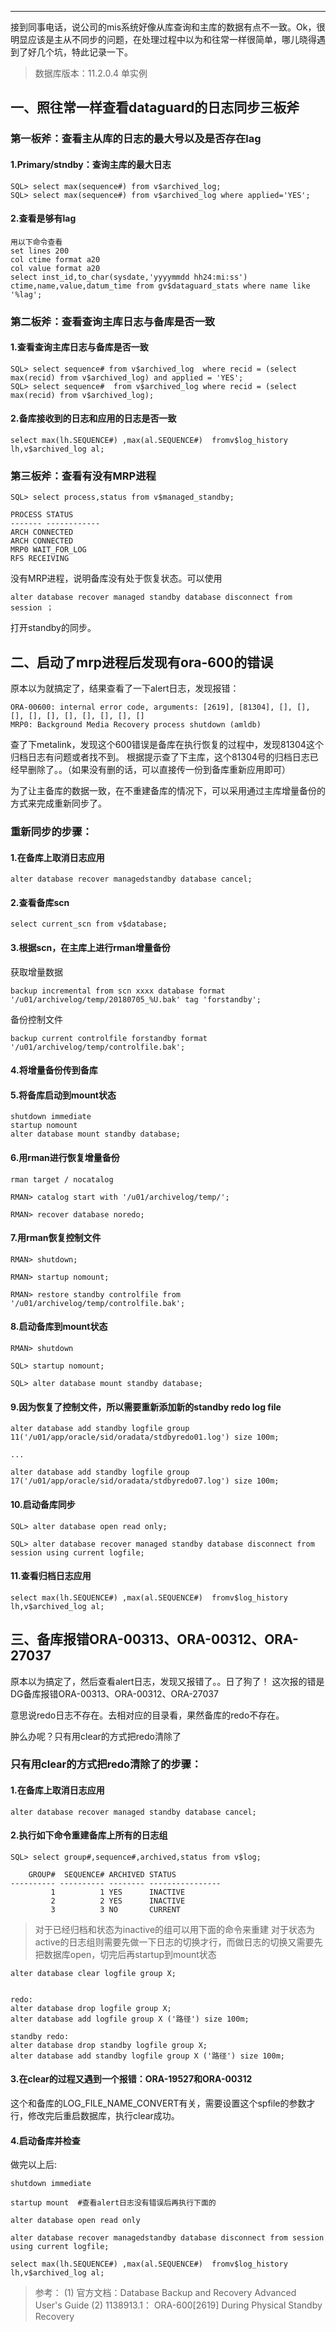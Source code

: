 
<!-- toc --> 

* * * * *
接到同事电话，说公司的mis系统好像从库查询和主库的数据有点不一致。Ok，很明显应该是主从不同步的问题，在处理过程中以为和往常一样很简单，哪儿晓得遇到了好几个坑，特此记录一下。

> 数据库版本：11.2.0.4 单实例
## 一、照往常一样查看dataguard的日志同步三板斧

### 第一板斧：查看主从库的日志的最大号以及是否存在lag
#### 1.Primary/stndby：查询主库的最大日志 
```
SQL> select max(sequence#) from v$archived_log;
SQL> select max(sequence#) from v$archived_log where applied='YES'; 
```


#### 2.查看是够有lag
```
用以下命令查看
set lines 200
col ctime format a20
col value format a20
select inst_id,to_char(sysdate,'yyyymmdd hh24:mi:ss') ctime,name,value,datum_time from gv$dataguard_stats where name like '%lag';
```
### 第二板斧：查看查询主库日志与备库是否一致
#### 1.查看查询主库日志与备库是否一致
```
SQL> select sequence# from v$archived_log  where recid = (select max(recid) from v$archived_log) and applied = 'YES';
SQL> select sequence#  from v$archived_log where recid = (select max(recid) from v$archived_log);
```

#### 2.备库接收到的日志和应用的日志是否一致
```
select max(lh.SEQUENCE#) ,max(al.SEQUENCE#)  fromv$log_history lh,v$archived_log al;
```

### 第三板斧：查看有没有MRP进程
```
SQL> select process,status from v$managed_standby;

PROCESS STATUS
------- ------------
ARCH CONNECTED
ARCH CONNECTED
MRP0 WAIT_FOR_LOG
RFS RECEIVING
```

没有MRP进程，说明备库没有处于恢复状态。可以使用
```
alter database recover managed standby database disconnect from session ；
```
打开standby的同步。


## 二、启动了mrp进程后发现有ora-600的错误 
原本以为就搞定了，结果查看了一下alert日志，发现报错：
```
ORA-00600: internal error code, arguments: [2619], [81304], [], [], [], [], [], [], [], [], [], []
MRP0: Background Media Recovery process shutdown (amldb)
```

查了下metalink，发现这个600错误是备库在执行恢复的过程中，发现81304这个归档日志有问题或者找不到。
根据提示查了下主库，这个81304号的归档日志已经早删除了。。（如果没有删的话，可以直接传一份到备库重新应用即可）


为了让主备库的数据一致，在不重建备库的情况下，可以采用通过主库增量备份的方式来完成重新同步了。

### 重新同步的步骤：

#### 1.在备库上取消日志应用
```
alter database recover managedstandby database cancel;
```


#### 2.查看备库scn
```
select current_scn from v$database;
```


#### 3.根据scn，在主库上进行rman增量备份

获取增量数据
```
backup incremental from scn xxxx database format '/u01/archivelog/temp/20180705_%U.bak' tag 'forstandby';
```


备份控制文件
```
backup current controlfile forstandby format '/u01/archivelog/temp/controlfile.bak';
```


#### 4.将增量备份传到备库

#### 5.将备库启动到mount状态
```
shutdown immediate
startup nomount
alter database mount standby database;
```


#### 6.用rman进行恢复增量备份
```
rman target / nocatalog

RMAN> catalog start with '/u01/archivelog/temp/';

RMAN> recover database noredo;
```


#### 7.用rman恢复控制文件
```
RMAN> shutdown;

RMAN> startup nomount;

RMAN> restore standby controlfile from '/u01/archivelog/temp/controlfile.bak';
```

#### 8.启动备库到mount状态
```
RMAN> shutdown

SQL> startup nomount;

SQL> alter database mount standby database;
```


#### 9.因为恢复了控制文件，所以需要重新添加新的standby redo log file
```
alter database add standby logfile group 11('/u01/app/oracle/sid/oradata/stdbyredo01.log') size 100m; 

...

alter database add standby logfile group 17('/u01/app/oracle/sid/oradata/stdbyredo07.log') size 100m; 
```


#### 10.启动备库同步
```
SQL> alter database open read only;

SQL> alter database recover managed standby database disconnect from session using current logfile;
```


#### 11.查看归档日志应用
```
select max(lh.SEQUENCE#) ,max(al.SEQUENCE#)  fromv$log_history lh,v$archived_log al;
```



## 三、备库报错ORA-00313、ORA-00312、ORA-27037
原本以为搞定了，然后查看alert日志，发现又报错了。。日了狗了！
这次报的错是DG备库报错ORA-00313、ORA-00312、ORA-27037

意思说redo日志不存在。去相对应的目录看，果然备库的redo不存在。

肿么办呢？只有用clear的方式把redo清除了

### 只有用clear的方式把redo清除了的步骤：

#### 1.在备库上取消日志应用
```
alter database recover managed standby database cancel; 
```


#### 2.执行如下命令重建备库上所有的日志组
```
SQL> select group#,sequence#,archived,status from v$log;

    GROUP#  SEQUENCE# ARCHIVED STATUS 
---------- ---------- -------- ---------------- 
         1          1 YES      INACTIVE 
         2          2 YES      INACTIVE 
         3          3 NO       CURRENT 
```

> 对于已经归档和状态为inactive的组可以用下面的命令来重建
> 对于状态为active的日志组则需要先做一下日志的切换才行，而做日志的切换又需要先把数据库open，切完后再startup到mount状态
```
alter database clear logfile group X;


redo:
alter database drop logfile group X;
alter database add logfile group X ('路径') size 100m;

standby redo:
alter database drop standby logfile group X;
alter database add standby logfile group X ('路径') size 100m;
```

#### 3.在clear的过程又遇到一个报错：ORA-19527和ORA-00312
这个和备库的LOG_FILE_NAME_CONVERT有关，需要设置这个spfile的参数才行，修改完后重启数据库，执行clear成功。


#### 4.启动备库并检查

做完以上后:
```
shutdown immediate

startup mount  #查看alert日志没有错误后再执行下面的

alter database open read only

alter database recover managedstandby database disconnect from session using current logfile;

select max(lh.SEQUENCE#) ,max(al.SEQUENCE#)  fromv$log_history lh,v$archived_log al;
```


> 参考：
> (1) 官方文档：Database Backup and Recovery Advanced User's Guide
> (2) 1138913.1： ORA-600[2619] During Physical Standby Recovery